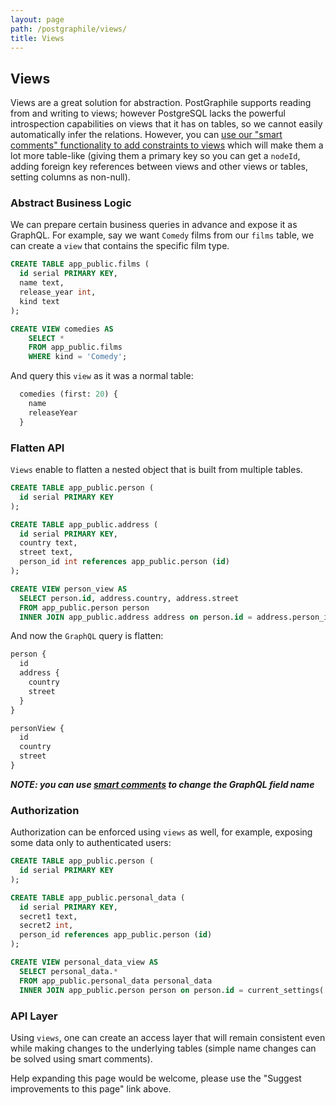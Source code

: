 ```yaml
---
layout: page
path: /postgraphile/views/
title: Views
---
```


## Views

Views are a great solution for abstraction.
PostGraphile supports reading from and writing to views; however PostgreSQL
lacks the powerful introspection capabilities on views that it has on tables,
so we cannot easily automatically infer the relations. However, you can [use
our "smart comments" functionality to add constraints to
views](/postgraphile/smart-comments/#constraints) which will make them a lot
more table-like (giving them a primary key so you can get a `nodeId`, adding
foreign key references between views and other views or tables, setting
columns as non-null).

### Abstract Business Logic

We can prepare certain business queries in advance and expose it as GraphQL.
For example, say we want `Comedy` films from our `films` table,
we can create a `view` that contains the specific film type.

```sql
CREATE TABLE app_public.films (
  id serial PRIMARY KEY,
  name text,
  release_year int,
  kind text
);
```

```sql
CREATE VIEW comedies AS
    SELECT *
    FROM app_public.films
    WHERE kind = 'Comedy';
```

And query this `view` as it was a normal table:

```graphql
  comedies (first: 20) {
    name
    releaseYear
  }
```

### Flatten API

`Views` enable to flatten a nested object that is built from multiple tables.

```sql
CREATE TABLE app_public.person (
  id serial PRIMARY KEY
);

CREATE TABLE app_public.address (
  id serial PRIMARY KEY,
  country text,
  street text,
  person_id int references app_public.person (id)
);

CREATE VIEW person_view AS
  SELECT person.id, address.country, address.street
  FROM app_public.person person
  INNER JOIN app_public.address address on person.id = address.person_id;
```

And now the `GraphQL` query is flatten:

```graphql
person {
  id
  address {
    country
    street
  }
}

personView {
  id
  country
  street
}
```

**_NOTE: you can use [smart comments](/postgraphile/smart-comments) to change the GraphQL field name_**

### Authorization

Authorization can be enforced using `views` as well, for example, exposing some data only to authenticated users:

```sql
CREATE TABLE app_public.person (
  id serial PRIMARY KEY
);

CREATE TABLE app_public.personal_data (
  id serial PRIMARY KEY,
  secret1 text,
  secret2 int,
  person_id references app_public.person (id)
);

CREATE VIEW personal_data_view AS
  SELECT personal_data.*
  FROM app_public.personal_data personal_data
  INNER JOIN app_public.person person on person.id = current_settings('jwt.id');
```

### API Layer

Using `views`, one can create an access layer that will remain consistent even
while making changes to the underlying tables (simple name changes can be solved using smart comments).


Help expanding this page would be welcome, please use the "Suggest
improvements to this page" link above.
